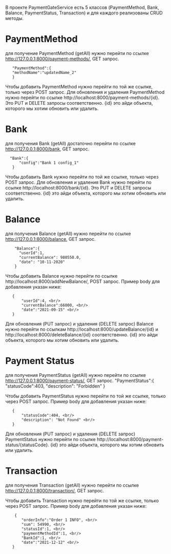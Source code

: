 В проекте PaymentGateService есть 5 классов (PaymentMethod, Bank, Balance, PaymentStatus, Transaction) и для каждого реализованы CRUD методы.

# PaymentMethod
для получение PaymentMethod (getAll) нужно перейти по ссылке http://127.0.0.1:8000/payment-methods/, GET запрос.

       "PaymentMethod":{
       "methodName":"updatedName_2"
       }
Чтобы добавить PaymentMethod нужно перейти по той же ссылке, только через POST запрос.
Для обновления и удаления PaymentMethod нужно перейти по ссылке http://localhost:8000/payment-methods/{id}. Это PUT и DELETE запросы соответственно. {id} это айди объекта, которого мы хотим обновить или удалить.

# Bank
для получения Bank (getAll)  достаточно перейти по ссылке http://127.0.0.1:8000/bank, GET запрос.

      "Bank":{
          "config":"Bank 1 config_1"
       }
 
Чтобы добавить Bank нужно перейти по той же ссылке, только через POST запрос.
Для обновления и удаления Bank нужно перейти по ссылке http://localhost:8000/bank/{id}. Это PUT и DELETE запросы соответственно. {id} это айди объекта, которого мы хотим обновить или удалить.


# Balance
для получения Balance (getAll) нужно перейти по ссылке http://127.0.0.1:8000/balance, GET запрос.

        "Balance":{
          "userId":1,
          "currentBalance": 980550.0,
          "date": "10-11-2020"
        }
 
Чтобы добавить Balance нужно перейти по ссылке http://localhost:8000/addNewBalance/, POST запрос. Пример body для добавления указан ниже:

       {
           "userId":4, <br/>
           "currentBalance":66000, <br/>
           "date":"2021-09-15" <br/>
       }

Для обновления (PUT запрос) и удаления (DELETE запрос) Balance нужно перейти по ссылкам http://localhost:8000/updateBalance/{id} и http://localhost:8000/deleteBalance/{id} соответственно. {id} это айди объекта, которого мы хотим обновить или удалить.

# Payment Status 
для получения PaymentStatus (getAll) нужно перейти по ссылке http://127.0.0.1:8000/payment-status/, GET запрос.
       "PaymentStatus":{
          "statusCode":403,
          "description": "Forbidden"
        }
 
Чтобы добавить PaymentStatus нужно перейти по той же ссылке, только через POST запрос. Пример body для добавления указан ниже:

       {
           "statusCode":404, <br/>
           "description": "Not Found" <br/>
       }

Для обновления (PUT запрос) и удаления (DELETE запрос) PaymentStatus нужно перейти по ссылке http://localhost:8000/payment-status/{statusCode}. {id} это айди объекта, которого мы хотим обновить или удалить.

# Transaction
для получения Transaction (getAll) нужно перейти по ссылке http://127.0.0.1:8000/transaction/, GET запрос.
 
Чтобы добавить Transaction нужно перейти по той же ссылке, только через POST запрос. Пример body для добавления указан ниже:

        {
           "orderInfo":"Order 1 INFO", <br/>
           "sum": 54990, <br/>
           "statusId":1, <br/>
           "paymentMethodId":1, <br/>
           "BankId":1, <br/>
           "date":"2021-12-12" <br/>
       }

